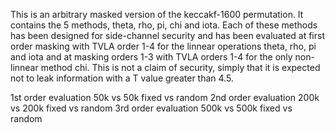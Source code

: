 This is an arbitrary masked version of the keccakf-1600 permutation. It contains the 5 methods, theta, rho, pi, chi and iota. Each of these methods has been designed for
side-channel security and has been evaluated at first order masking with TVLA order 1-4 for the linnear operations theta, rho, pi and iota and at masking orders 1-3 with 
TVLA orders 1-4 for the only non-linnear method chi. This is not a claim of security, simply that it is expected not to leak information with a T value greater than 4.5.

1st order evaluation 50k vs 50k fixed vs random
2nd order evaluation 200k vs 200k fixed vs random
3rd order evaluation 500k vs 500k fixed vs random
